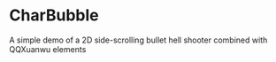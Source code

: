# CharBubble
A simple demo of a 2D side-scrolling bullet hell shooter combined with QQXuanwu elements
